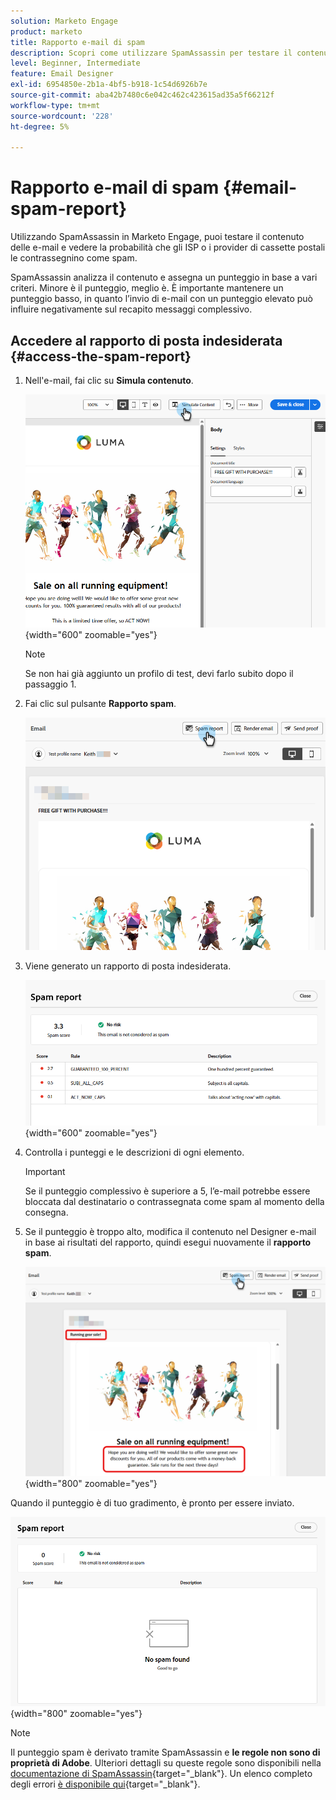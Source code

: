 ```yaml
---
solution: Marketo Engage
product: marketo
title: Rapporto e-mail di spam
description: Scopri come utilizzare SpamAssassin per testare il contenuto delle e-mail e vedere la probabilità che venga contrassegnato come spam.
level: Beginner, Intermediate
feature: Email Designer
exl-id: 6954850e-2b1a-4bf5-b918-1c54d6926b7e
source-git-commit: aba42b7480c6e042c462c423615ad35a5f66212f
workflow-type: tm+mt
source-wordcount: '228'
ht-degree: 5%

---
```


# Rapporto e-mail di spam {#email-spam-report}

Utilizzando SpamAssassin in Marketo Engage, puoi testare il contenuto delle e-mail e vedere la probabilità che gli ISP o i provider di cassette postali le contrassegnino come spam.

SpamAssassin analizza il contenuto e assegna un punteggio in base a vari criteri. Minore è il punteggio, meglio è. È importante mantenere un punteggio basso, in quanto l’invio di e-mail con un punteggio elevato può influire negativamente sul recapito messaggi complessivo.

## Accedere al rapporto di posta indesiderata {#access-the-spam-report}

1. Nell&#39;e-mail, fai clic su **Simula contenuto**.

   ![](assets/email-spam-report-1.png){width="600" zoomable="yes"}

   >[!NOTE]
   >
   >Se non hai già aggiunto un profilo di test, devi farlo subito dopo il passaggio 1.

1. Fai clic sul pulsante **Rapporto spam**.

   ![](assets/email-spam-report-2.png)

1. Viene generato un rapporto di posta indesiderata.

   ![](assets/email-spam-report-3.png){width="600" zoomable="yes"}

1. Controlla i punteggi e le descrizioni di ogni elemento.

   >[!IMPORTANT]
   >
   >Se il punteggio complessivo è superiore a 5, l’e-mail potrebbe essere bloccata dal destinatario o contrassegnata come spam al momento della consegna.

1. Se il punteggio è troppo alto, modifica il contenuto nel Designer e-mail in base ai risultati del rapporto, quindi esegui nuovamente il **rapporto spam**.

   ![](assets/email-spam-report-4.png){width="800" zoomable="yes"}

Quando il punteggio è di tuo gradimento, è pronto per essere inviato.

![](assets/email-spam-report-5.png){width="800" zoomable="yes"}

>[!NOTE]
>
>Il punteggio spam è derivato tramite SpamAssassin e **le regole non sono di proprietà di Adobe**. Ulteriori dettagli su queste regole sono disponibili nella [documentazione di SpamAssassin](https://spamassassin.apache.org/#_blank){target="_blank"}. Un elenco completo degli errori [è disponibile qui](https://spamassassin.apache.org/old/tests_3_0_x.html){target="_blank"}.

